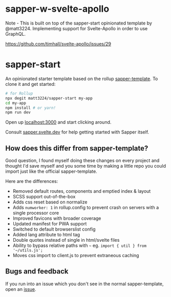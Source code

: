 # sapper-w-svelte-apollo
Note - This is built on top of the sapper-start opinionated template by @matt3224.
Implementing support for Svelte-Apollo in order to use GraphQL.

https://github.com/timhall/svelte-apollo/issues/29


# sapper-start

An opinionated starter template based on the rollup [sapper-template](https://github.com/sveltejs/sapper-template/tree/rollup). To clone it and get started:

```bash
# for Rollup
npx degit matt3224/sapper-start my-app
cd my-app
npm install # or yarn!
npm run dev
```

Open up [localhost:3000](http://localhost:3000) and start clicking around.

Consult [sapper.svelte.dev](https://sapper.svelte.dev) for help getting started with Sapper itself.


## How does this differ from sapper-template?

Good question, I found myself doing these changes on every project and thought I'd save myself and you some time by making a little repo you could import just like the official sapper-template.

Here are the differences:
* Removed default routes, components and emptied index & layout
* SCSS support out-of-the-box
* Adds css reset based on normalize
* Adds `numworker: 1` in rollup.config to prevent crash on servers with a single processor core
* Improved favicons with broader coverage
* Updated manifest for PWA support
* Switched to default browserslist config
* Added lang attribute to html tag
* Double quotes instead of single in html/svelte files
* Ability to bypass relative paths with `~` eg. `import { util } from '~/utils.js';`
* Moves css import to client.js to prevent extraneous caching


## Bugs and feedback

If you run into an issue which you don't see in the normal sapper-template, open an [issue](https://github.com/matt3224/sapper-start/issues).

